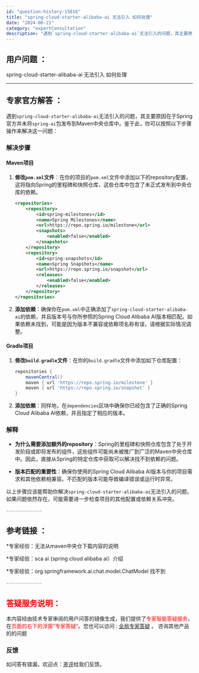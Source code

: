 ```yaml
---
id: "question-history-15816"
title: "spring-cloud-starter-alibaba-ai 无法引入 如何处理"
date: "2024-06-21"
category: "expertConsultation"
description: "遇到`spring-cloud-starter-alibaba-ai`无法引入的问题，其主要原因在于Spring官方并未将`spring-ai`包发布到Maven中央仓库中。鉴于此，你可以按照以下步骤操作来解决这一问题：### 解决步骤#### Maven项目1. **修改`pom.xml`文件**"
---
```


## 用户问题 ： 
 spring-cloud-starter-alibaba-ai 无法引入 如何处理  

---------------
## 专家官方解答 ：

遇到`spring-cloud-starter-alibaba-ai`无法引入的问题，其主要原因在于Spring官方并未将`spring-ai`包发布到Maven中央仓库中。鉴于此，你可以按照以下步骤操作来解决这一问题：

### 解决步骤

#### Maven项目

1. **修改`pom.xml`文件**：在你的项目的`pom.xml`文件中添加以下的repository配置，这将指向Spring的里程碑和快照仓库，这些仓库中包含了未正式发布到中央仓库的依赖。

   ```xml
   <repositories>
       <repository>
           <id>spring-milestones</id>
           <name>Spring Milestones</name>
           <url>https://repo.spring.io/milestone</url>
           <snapshots>
               <enabled>false</enabled>
           </snapshots>
       </repository>
       <repository>
           <id>spring-snapshots</id>
           <name>Spring Snapshots</name>
           <url>https://repo.spring.io/snapshot</url>
           <releases>
               <enabled>false</enabled>
           </releases>
       </repository>
   </repositories>
   ```

2. **添加依赖**：确保你在`pom.xml`中正确添加了`spring-cloud-starter-alibaba-ai`的依赖，并且版本号与你所参照的Spring Cloud Alibaba AI版本相匹配。如果依赖未找到，可能是因为版本不兼容或依赖项名称有误，请根据实际情况调整。

#### Gradle项目

1. **修改`build.gradle`文件**：在你的`build.gradle`文件中添加如下仓库配置：

   ```groovy
   repositories {
       mavenCentral()
       maven { url 'https://repo.spring.io/milestone' }
       maven { url 'https://repo.spring.io/snapshot' }
   }
   ```

2. **添加依赖**：同样地，在`dependencies`区块中确保你已经包含了正确的Spring Cloud Alibaba AI依赖，并且指定了相应的版本。

### 解释

- **为什么需要添加额外的repository**：Spring的里程碑和快照仓库包含了处于开发阶段或即将发布的组件，这些组件可能尚未被推广到广泛的Maven中央仓库中。因此，直接从Spring的特定仓库中获取可以解决找不到依赖的问题。
  
- **版本匹配的重要性**：确保你使用的Spring Cloud Alibaba AI版本与你的项目需求和其他依赖相兼容。不匹配的版本可能导致编译错误或运行时异常。

以上步骤应该能帮助你解决`spring-cloud-starter-alibaba-ai`无法引入的问题。如果问题依然存在，可能需要进一步检查项目的其他配置或依赖关系冲突。


<font color="#949494">---------------</font> 


## 参考链接 ：

*专家经验：无法从maven中央仓下载内容的说明 
 
 *专家经验：sca ai (spring cloud alibaba ai）介绍 
 
 *专家经验：org.springframework.ai.chat.model.ChatModel 找不到 


 <font color="#949494">---------------</font> 
 


## <font color="#FF0000">答疑服务说明：</font> 

本内容经由技术专家审阅的用户问答的镜像生成，我们提供了<font color="#FF0000">专家智能答疑服务</font>，在<font color="#FF0000">页面的右下的浮窗”专家答疑“</font>。您也可以访问 : [全局专家答疑](https://answer.opensource.alibaba.com/docs/intro) 。 咨询其他产品的的问题

### 反馈
如问答有错漏，欢迎点：[差评](https://ai.nacos.io/user/feedbackByEnhancerGradePOJOID?enhancerGradePOJOId=15835)给我们反馈。
